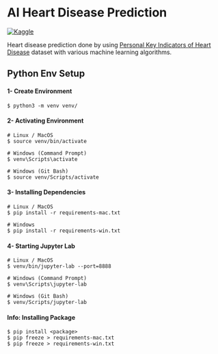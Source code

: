 # AI Heart Disease Prediction

[![Kaggle](https://kaggle.com/static/images/open-in-kaggle.svg "Open in Kaggle")](https://www.kaggle.com/code/ramesaliyev/heart-disease-prediction-pipeline-with-ml-f1-0-4)

Heart disease prediction done by using [Personal Key Indicators of Heart Disease](https://www.kaggle.com/datasets/kamilpytlak/personal-key-indicators-of-heart-disease) dataset with various machine learning algorithms.

## Python Env Setup

#### 1- Create Environment
    $ python3 -m venv venv/

#### 2- Activating Environment
    # Linux / MacOS
    $ source venv/bin/activate
    
    # Windows (Command Prompt)
    $ venv\Scripts\activate

    # Windows (Git Bash)
    $ source venv/Scripts/activate

#### 3- Installing Dependencies
    # Linux / MacOS
    $ pip install -r requirements-mac.txt
    
    # Windows
    $ pip install -r requirements-win.txt

#### 4- Starting Jupyter Lab
    # Linux / MacOS
    $ venv/bin/jupyter-lab --port=8888

    # Windows (Command Prompt)
    $ venv\Scripts\jupyter-lab

    # Windows (Git Bash)
    $ venv/Scripts/jupyter-lab

#### Info: Installing Package
    $ pip install <package>
    $ pip freeze > requirements-mac.txt
    $ pip freeze > requirements-win.txt
